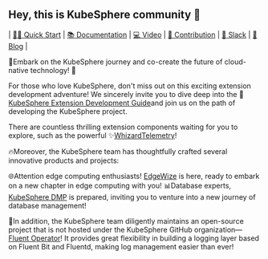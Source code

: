 ## Hey, this is KubeSphere community 👋

|  [👩‍💻 Quick Start](https://github.com/kubesphere/kubesphere#installation) | [📚 Documentation](https://kubesphere.io/docs/v4.1/) | [💻 Video](https://www.youtube.com/channel/UCyTdUQUYjf7XLjxECx63Hpw) | [🙋‍ Contribution](https://kubesphere.io/contribution/) | [🙌 Slack](https://join.slack.com/t/kubesphere/shared_invite/enQtNTE3MDIxNzUxNzQ0LTZkNTdkYWNiYTVkMTM5ZThhODY1MjAyZmVlYWEwZmQ3ODQ1NmM1MGVkNWEzZTRhNzk0MzM5MmY4NDc3ZWVhMjE) | [👀 Blog](https://kubesphere.io/blogs/) |

🚀Embark on the KubeSphere journey and co-create the future of cloud-native technology! 🌟

For those who love KubeSphere, don't miss out on this exciting extension development adventure! We sincerely invite you to dive deep into the 🎉[KubeSphere Extension Development Guide](https://dev-guide.kubesphere.io/extension-dev-guide/en/)and join us on the path of developing the KubeSphere project. 

There are countless thrilling extension components waiting for you to explore, such as the powerful ✨[WhizardTelemetry](https://kubesphere.io/docs/v4.1/11-use-extensions/05-observability-platform/)!

🔥Moreover, the KubeSphere team has thoughtfully crafted several innovative products and projects:

🌐Attention edge computing enthusiasts! [EdgeWize](https://kubesphere.com.cn/edgewize/) is here, ready to embark on a new chapter in edge computing with you!
📊Database experts, [KubeSphere DMP](https://kubesphere.com.cn/dmp/) is prepared, inviting you to venture into a new journey of database management!

🌈In addition, the KubeSphere team diligently maintains an open-source project that is not hosted under the KubeSphere GitHub organization—[Fluent Operator](https://github.com/fluent/fluent-operator)! It provides great flexibility in building a logging layer based on Fluent Bit and Fluentd, making log management easier than ever!





